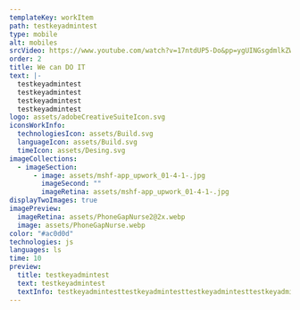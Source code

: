 ```yaml
---
templateKey: workItem
path: testkeyadmintest
type: mobile
alt: mobiles
srcVideo: https://www.youtube.com/watch?v=17ntdUP5-Do&pp=ygUINGsgdmlkZW8%3D
order: 2
title: We can DO IT
text: |-
  testkeyadmintest
  testkeyadmintest
  testkeyadmintest
  testkeyadmintest
logo: assets/adobeCreativeSuiteIcon.svg
iconsWorkInfo:
  technologiesIcon: assets/Build.svg
  languageIcon: assets/Build.svg
  timeIcon: assets/Desing.svg
imageCollections:
  - imageSection:
      - image: assets/mshf-app_upwork_01-4-1-.jpg
        imageSecond: ""
        imageRetina: assets/mshf-app_upwork_01-4-1-.jpg
displayTwoImages: true
imagePreview:
  imageRetina: assets/PhoneGapNurse2@2x.webp
  image: assets/PhoneGapNurse.webp
color: "#ac0d0d"
technologies: js
languages: ls
time: 10
preview:
  title: testkeyadmintest
  text: testkeyadmintest
  textInfo: testkeyadmintesttestkeyadmintesttestkeyadmintesttestkeyadmintesttestkeyadmintesttestkeyadmintesttestkeyadmintest
---
```

